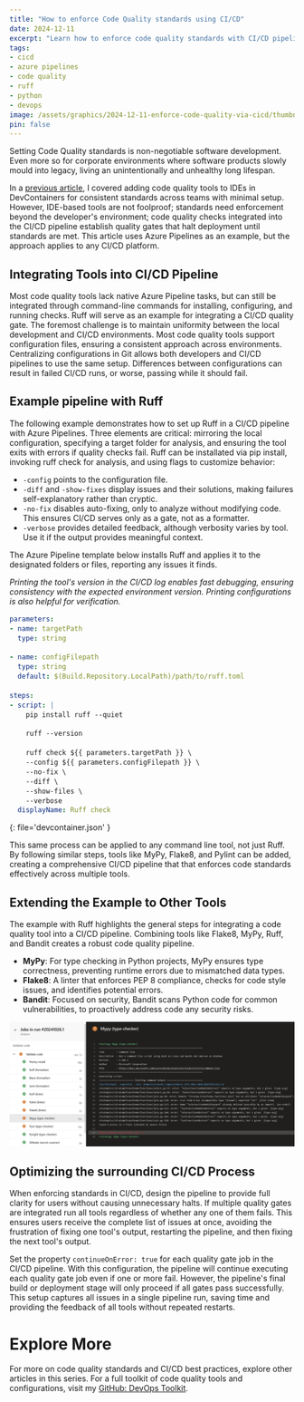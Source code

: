 ```yaml
---
title: "How to enforce Code Quality standards using CI/CD"
date: 2024-12-11
excerpt: "Learn how to enforce code quality standards with CI/CD pipelines for tools like Ruff, ensuring consistency and security in your software development."
tags:
- cicd
- azure pipelines
- code quality
- ruff
- python
- devops
image: /assets/graphics/2024-12-11-enforce-code-quality-via-cicd/thumbnail-scale-set-python-security.png
pin: false
---
```


Setting Code Quality standards is non-negotiable software development. Even more so for corporate environments where software products slowly mould into legacy, living an unintentionally and unhealthy long lifespan.

In a [previous article](https://medium.com/@krijnvanderburg/add-code-quality-tools-in-your-ide-840df78c64d5), I covered adding code quality tools to IDEs in DevContainers for consistent standards across teams with minimal setup. However, IDE-based tools are not foolproof; standards need enforcement beyond the developer's environment; code quality checks integrated into the CI/CD pipeline establish quality gates that halt deployment until standards are met. This article uses Azure Pipelines as an example, but the approach applies to any CI/CD platform.

## Integrating Tools into CI/CD Pipeline

Most code quality tools lack native Azure Pipeline tasks, but can still be integrated through command-line commands for installing, configuring, and running checks. Ruff will serve as an example for integrating a CI/CD quality gate.
The foremost challenge is to maintain uniformity between the local development and CI/CD environments. Most code quality tools support configuration files, ensuring a consistent approach across environments. Centralizing configurations in Git allows both developers and CI/CD pipelines to use the same setup. Differences between configurations can result in failed CI/CD runs, or worse, passing while it should fail.

## Example pipeline with Ruff

The following example demonstrates how to set up Ruff in a CI/CD pipeline with Azure Pipelines. Three elements are critical: mirroring the local configuration, specifying a target folder for analysis, and ensuring the tool exits with errors if quality checks fail. Ruff can be installated via  pip install, invoking ruff check for analysis, and using flags to customize behavior:
- `-config` points to the configuration file.
- `-diff` and `-show-fixes` display issues and their solutions, making failures self-explanatory rather than cryptic.
- `-no-fix` disables auto-fixing, only to analyze without modifying code. This ensures CI/CD serves only as a gate, not as a formatter.
- `-verbose` provides detailed feedback, although verbosity varies by tool. Use it if the output provides meaningful context.

The Azure Pipeline template below installs Ruff and applies it to the designated folders or files, reporting any issues it finds.

*Printing the tool's version in the CI/CD log enables fast debugging, ensuring consistency with the expected environment version. Printing configurations is also helpful for verification.*

```yaml
parameters:
- name: targetPath
  type: string

- name: configFilepath
  type: string
  default: $(Build.Repository.LocalPath)/path/to/ruff.toml

steps:
- script: |
    pip install ruff --quiet

    ruff --version

    ruff check ${{ parameters.targetPath }} \
    --config ${{ parameters.configFilepath }} \
    --no-fix \
    --diff \
    --show-files \
    --verbose
  displayName: Ruff check
```
{: file='devcontainer.json' }

This same process can be applied to any command line tool, not just Ruff. By following similar steps, tools like MyPy, Flake8, and Pylint can be added, creating a comprehensive CI/CD pipeline that that enforces code standards effectively across multiple tools.

## Extending the Example to Other Tools

The example with Ruff highlights the general steps for integrating a code quality tool into a CI/CD pipeline. Combining tools like Flake8, MyPy, Ruff, and Bandit creates a robust code quality pipeline.

- **MyPy**: For type checking in Python projects, MyPy ensures type correctness, preventing runtime errors due to mismatched data types.
- **Flake8**: A linter that enforces PEP 8 compliance, checks for code style issues, and identifies potential errors.
- **Bandit**: Focused on security, Bandit scans Python code for common vulnerabilities, to proactively address code any security risks.

![actions-view](/assets/graphics/2024-12-11-enforce-code-quality-via-cicd/cicd-pipeline-screenshot.png)

## Optimizing the surrounding CI/CD Process

When enforcing standards in CI/CD, design the pipeline to provide full clarity for users without causing unnecessary halts. If multiple quality gates are integrated run all tools regardless of whether any one of them fails. This ensures users receive the complete list of issues at once, avoiding the frustration of fixing one tool's output, restarting the pipeline, and then fixing the next tool's output.

Set the property `continueOnError: true` for each quality gate job in the CI/CD pipeline. With this configuration, the pipeline will continue executing each quality gate job even if one or more fail. However, the pipeline's final build or deployment stage will only proceed if all gates pass successfully. This setup captures all issues in a single pipeline run, saving time and providing the feedback of all tools without repeated restarts.

# Explore More
For more on code quality standards and CI/CD best practices, explore other articles in this series. For a full toolkit of code quality tools and configurations, visit my [GitHub: DevOps Toolkit](https://github.com/KrijnvanderBurg/DevOps-Toolkit).
